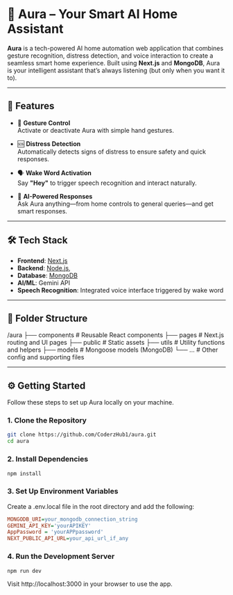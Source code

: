 # 🌟 Aura – Your Smart AI Home Assistant

**Aura** is a tech-powered AI home automation web application that combines gesture recognition, distress detection, and voice interaction to create a seamless smart home experience. Built using **Next.js** and **MongoDB**, Aura is your intelligent assistant that’s always listening (but only when you want it to).

---

## 🚀 Features

- 👋 **Gesture Control**  
  Activate or deactivate Aura with simple hand gestures.

- 🆘 **Distress Detection**  
  Automatically detects signs of distress to ensure safety and quick responses.

- 🗣️ **Wake Word Activation**  
  Say **"Hey"** to trigger speech recognition and interact naturally.

- 🤖 **AI-Powered Responses**  
  Ask Aura anything—from home controls to general queries—and get smart responses.

---

## 🛠️ Tech Stack

- **Frontend**: [Next.js](https://nextjs.org/)
- **Backend**: [Node.js](https://nodejs.org/),
- **Database**: [MongoDB](https://www.mongodb.com/)
- **AI/ML**: Gemini API
- **Speech Recognition**: Integrated voice interface triggered by wake word

---

## 📁 Folder Structure

/aura ├── components # Reusable React components ├── pages # Next.js routing and UI pages ├── public # Static assets ├── utils # Utility functions and helpers ├── models # Mongoose models (MongoDB) └── ... # Other config and supporting files


---

## ⚙️ Getting Started

Follow these steps to set up Aura locally on your machine.

### 1. Clone the Repository

```bash
git clone https://github.com/CoderzHub1/aura.git
cd aura
```
### 2. Install Dependencies

```bash
npm install
```
### 3. Set Up Environment Variables
Create a .env.local file in the root directory and add the following:

```ini
MONGODB_URI=your_mongodb_connection_string
GEMINI_API_KEY='yourAPIKEY'
AppPassword = 'yourAPPpassword'
NEXT_PUBLIC_API_URL=your_api_url_if_any
```
### 4. Run the Development Server
```bash
npm run dev
```
Visit http://localhost:3000 in your browser to use the app.
